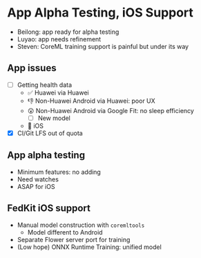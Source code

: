 <!-- slide -->
# App Alpha Testing, iOS Support

<!-- slide -->
- Beilong: app ready for alpha testing
- Luyao: app needs refinement
- Steven: CoreML training support is painful but under its way

<!-- slide -->
## App issues

- [ ] Getting health data
    - ✅ Huawei via Huawei
    - 👎 Non-Huawei Android via Huawei: poor UX
    - 😮 Non-Huawei Android via Google Fit: no sleep efficiency
        - [ ] New model
    - 🚧 iOS
- [x] CI/Git LFS out of quota

<!-- slide -->
## App alpha testing

- Minimum features: no adding
- Need watches
- ASAP for iOS

<!-- slide -->
## FedKit iOS support

- Manual model construction with `coremltools`
    - Model different to Android
- Separate Flower server port for training
- (Low hope) ONNX Runtime Training: unified model

